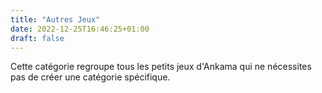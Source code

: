 ```yaml
---
title: "Autres Jeux"
date: 2022-12-25T16:46:25+01:00
draft: false
---
```


Cette catégorie regroupe tous les petits jeux d'Ankama qui ne nécessites pas de créer une catégorie spécifique.